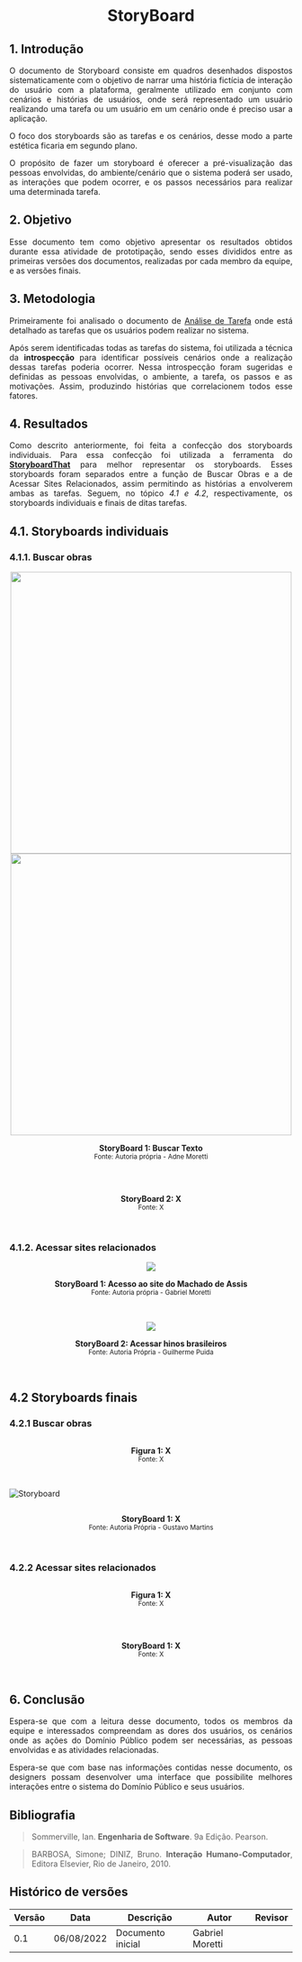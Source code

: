# <center> StoryBoard

<div align='justify'>

## 1. Introdução
O documento de Storyboard consiste em quadros desenhados dispostos sistematicamente com o objetivo de narrar uma história fictícia de interação do usuário com a plataforma, geralmente utilizado em conjunto com cenários e histórias de usuários, onde será representado um usuário realizando uma tarefa ou um usuário em um cenário onde é preciso usar a aplicação.

O foco dos storyboards são as tarefas e os cenários, desse modo a parte estética ficaria em segundo plano.

O propósito de fazer um storyboard é oferecer a pré-visualização das pessoas envolvidas, do ambiente/cenário que o sistema poderá ser usado, as interações que podem ocorrer, e os passos necessários para realizar uma determinada tarefa.

## 2. Objetivo
Esse documento tem como objetivo apresentar os resultados obtidos durante essa atividade de prototipação, sendo esses divididos entre as primeiras versões dos documentos, realizadas por cada membro da equipe, e as versões finais.

## 3. Metodologia
Primeiramente foi analisado o documento de [Análise de Tarefa](../../analiseRequisitos/analiseTarefas.md) onde está detalhado as tarefas que os usuários podem realizar no sistema.

Após serem identificadas todas as tarefas do sistema, foi utilizada a técnica da **introspecção** para identificar possíveis cenários onde a realização dessas tarefas poderia ocorrer. Nessa introspecção foram sugeridas e definidas as pessoas envolvidas, o ambiente, a tarefa, os passos e as motivações. Assim, produzindo histórias que correlacionem todos esse fatores.

## 4. Resultados

Como descrito anteriormente, foi feita a confecção dos storyboards individuais. Para essa confecção foi utilizada a ferramenta do [**StoryboardThat**](https://www.storyboardthat.com/) para melhor representar os storyboards. Esses storyboards foram separados entre a função de Buscar Obras e a de Acessar Sites Relacionados, assim permitindo as histórias a envolverem ambas as tarefas. Seguem, no tópico _4.1 e 4.2_, respectivamente, os storyboards individuais e finais de ditas tarefas.

## 4.1. Storyboards individuais

### 4.1.1. Buscar obras

<p align="center">
<img src='https://user-images.githubusercontent.com/64036847/183446056-1d44df60-c133-48cb-a560-d28bd27b5fe3.jpeg' width=500px>
<img src='https://user-images.githubusercontent.com/64036847/183510651-742de894-4d3f-480e-838c-847572af930e.jpeg' width=500px>
  <figcaption align='center'>
    <b>StoryBoard 1: Buscar Texto</b>
    </br>
    <small>Fonte: Autoria própria - Adne Moretti</small>
  </figcaption>
</p></br>

<p align="center">
<img src=''>
  <figcaption align='center'>
    <b>StoryBoard 2: X </b>
    </br>
    <small>Fonte: X</small>
  </figcaption>
</p></br>

### 4.1.2. Acessar sites relacionados

<p align="center">
<img src='https://user-images.githubusercontent.com/78612945/183534568-cb88b85c-ac5e-4567-b8c7-a00c68c554be.png'>
  <figcaption align='center'>
    <b>StoryBoard 1: Acesso ao site do Machado de Assis</b>
    </br>
    <small>Fonte: Autoria própria - Gabriel Moretti</small>
  </figcaption>
</p></br>

<p align="center">
  <img src='https://user-images.githubusercontent.com/70032505/183531967-e5d34052-ed2e-42d6-a0e3-15565a658edb.png'>
  <figcaption align='center'>
    <b>StoryBoard 2: Acessar hinos brasileiros</b>
    </br>
  <small>Fonte: Autoria Própria - Guilherme Puida</small>
  </figcaption>
  </p></br>

## 4.2 Storyboards finais

### 4.2.1 Buscar obras

<p align="center">
<img src=''>
  <figcaption align='center'>
    <b>Figura 1: X</b>
    </br>
    <small>Fonte: X</small>
  </figcaption>
</p></br>

![Storyboard](https://user-images.githubusercontent.com/72039007/183536546-79dab2fa-8253-486d-a337-304de9f04376.jpg)


<p align="center">
<img src=''>
  <figcaption align='center'>
    <b>StoryBoard 1: X</b>
    </br>
    <small>Fonte: Autoria Própria - Gustavo Martins</small>
  </figcaption>
</p></br>

### 4.2.2 Acessar sites relacionados

<p align="center">
<img src=''>
  <figcaption align='center'>
    <b>Figura 1: X</b>
    </br>
    <small>Fonte: X</small>
  </figcaption>
</p></br>

<p align="center">
<img src=''>
  <figcaption align='center'>
    <b>StoryBoard 1: X</b>
    </br>
    <small>Fonte: X</small>
  </figcaption>
</p></br>

## 6. Conclusão

Espera-se que com a leitura desse documento, todos os membros da equipe e interessados compreendam as dores dos usuários, os cenários onde as ações do Domínio Público podem ser necessárias, as pessoas envolvidas e as atividades relacionadas.

Espera-se que com base nas informações contidas nesse documento, os designers possam desenvolver uma interface que possibilite melhores interações entre o sistema do Domínio Público e seus usuários.

## Bibliografia

>Sommerville, Ian. **Engenharia de Software**. 9a Edição. Pearson.

>BARBOSA, Simone; DINIZ, Bruno. **Interação Humano-Computador**, Editora Elsevier, Rio de Janeiro, 2010.

## Histórico de versões

| Versão | Data       | Descrição                                 | Autor        | Revisor   |
| ------ | ---------- | ----------------------------------------- | ------------ | --------- |
| 0.1    | 06/08/2022 | Documento inicial                         | Gabriel Moretti  |  |
